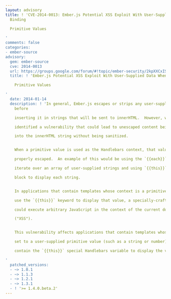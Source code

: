 ```yaml
---
layout: advisory
title: ! 'CVE-2014-0013: Ember.js Potential XSS Exploit With User-Supplied Data When
  Binding

  Primitive Values

'
comments: false
categories:
- ember-source
advisory:
  gem: ember-source
  cve: 2014-0013
  url: https://groups.google.com/forum/#!topic/ember-security/2kpXXCxISS4
  title: ! 'Ember.js Potential XSS Exploit With User-Supplied Data When Binding

    Primitive Values

'
  date: 2014-01-14
  description: ! 'In general, Ember.js escapes or strips any user-supplied content
    before

    inserting it in strings that will be sent to innerHTML.  However, we have

    identified a vulnerability that could lead to unescaped content being inserted

    into the innerHTML string without being sanitized.


    When a primitive value is used as the Handlebars context, that value is not

    properly escaped.  An example of this would be using the `{{each}}` helper to

    iterate over an array of user-supplied strings and using `{{this}}` inside the

    block to display each string.


    In applications that contain templates whose context is a primitive value and

    use the `{{this}}` keyword to display that value, a specially-crafted payload

    could execute arbitrary JavaScript in the context of the current domain

    ("XSS").


    This vulnerability affects applications that contain templates whose context is

    set to a user-supplied primitive value (such as a string or number) and also

    contain the `{{this}}` special Handlebars variable to display the value.

'
  patched_versions:
  - ~> 1.0.1
  - ~> 1.1.3
  - ~> 1.2.1
  - ~> 1.3.1
  - ! '>= 1.4.0.beta.2'
---
```

